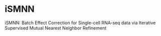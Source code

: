 # iSMNN
iSMNN: Batch Effect Correction for Single-cell RNA-seq data via Iterative Supervised Mutual Nearest Neighbor Refinement
